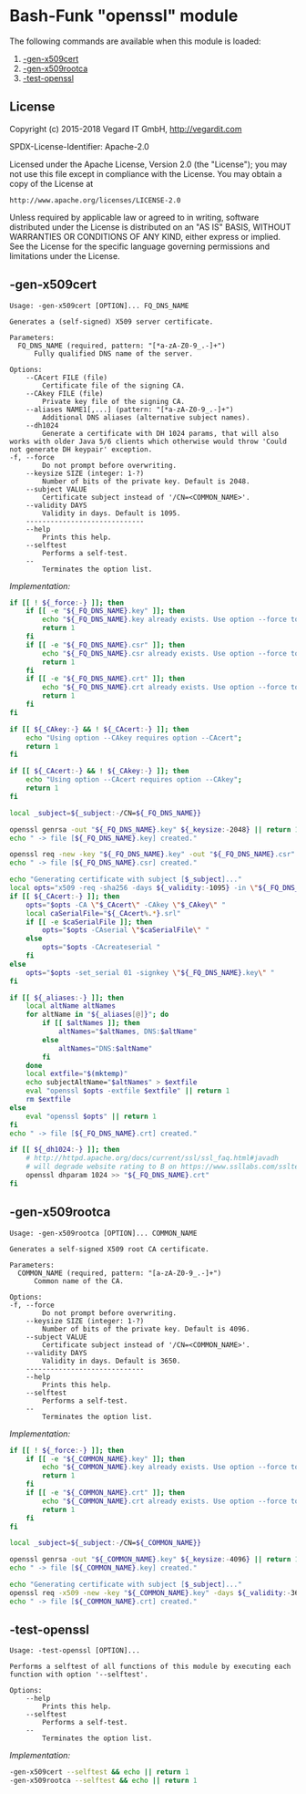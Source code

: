 # Bash-Funk "openssl" module

[//]: # (THIS FILE IS GENERATED BY BASH-FUNK GENERATOR)

The following commands are available when this module is loaded:

1. [-gen-x509cert](#-gen-x509cert)
1. [-gen-x509rootca](#-gen-x509rootca)
1. [-test-openssl](#-test-openssl)


## <a name="license"></a>License

Copyright (c) 2015-2018 Vegard IT GmbH, http://vegardit.com

SPDX-License-Identifier: Apache-2.0

Licensed under the Apache License, Version 2.0 (the "License");
you may not use this file except in compliance with the License.
You may obtain a copy of the License at

    http://www.apache.org/licenses/LICENSE-2.0

Unless required by applicable law or agreed to in writing, software
distributed under the License is distributed on an "AS IS" BASIS,
WITHOUT WARRANTIES OR CONDITIONS OF ANY KIND, either express or implied.
See the License for the specific language governing permissions and
limitations under the License.


## <a name="-gen-x509cert"></a>-gen-x509cert

```
Usage: -gen-x509cert [OPTION]... FQ_DNS_NAME

Generates a (self-signed) X509 server certificate.

Parameters:
  FQ_DNS_NAME (required, pattern: "[*a-zA-Z0-9_.-]+")
      Fully qualified DNS name of the server.

Options:
    --CAcert FILE (file)
        Certificate file of the signing CA.
    --CAkey FILE (file)
        Private key file of the signing CA.
    --aliases NAME1[,...] (pattern: "[*a-zA-Z0-9_.-]+")
        Additional DNS aliases (alternative subject names).
    --dh1024 
        Generate a certificate with DH 1024 params, that will also works with older Java 5/6 clients which otherwise would throw 'Could not generate DH keypair' exception.
-f, --force 
        Do not prompt before overwriting.
    --keysize SIZE (integer: 1-?)
        Number of bits of the private key. Default is 2048.
    --subject VALUE 
        Certificate subject instead of '/CN=<COMMON_NAME>'.
    --validity DAYS 
        Validity in days. Default is 1095.
    -----------------------------
    --help 
        Prints this help.
    --selftest 
        Performs a self-test.
    --
        Terminates the option list.
```

*Implementation:*
```bash
if [[ ! ${_force:-} ]]; then
    if [[ -e "${_FQ_DNS_NAME}.key" ]]; then
        echo "${_FQ_DNS_NAME}.key already exists. Use option --force to overwrite."
        return 1
    fi
    if [[ -e "${_FQ_DNS_NAME}.csr" ]]; then
        echo "${_FQ_DNS_NAME}.csr already exists. Use option --force to overwrite."
        return 1
    fi
    if [[ -e "${_FQ_DNS_NAME}.crt" ]]; then
        echo "${_FQ_DNS_NAME}.crt already exists. Use option --force to overwrite."
        return 1
    fi
fi

if [[ ${_CAkey:-} && ! ${_CAcert:-} ]]; then
    echo "Using option --CAkey requires option --CAcert";
    return 1
fi

if [[ ${_CAcert:-} && ! ${_CAkey:-} ]]; then
    echo "Using option --CAcert requires option --CAkey";
    return 1
fi

local _subject=${_subject:-/CN=${_FQ_DNS_NAME}}

openssl genrsa -out "${_FQ_DNS_NAME}.key" ${_keysize:-2048} || return 1
echo " -> file [${_FQ_DNS_NAME}.key] created."

openssl req -new -key "${_FQ_DNS_NAME}.key" -out "${_FQ_DNS_NAME}.csr" -subj "${_subject}" || return 1
echo " -> file [${_FQ_DNS_NAME}.csr] created."

echo "Generating certificate with subject [$_subject]..."
local opts="x509 -req -sha256 -days ${_validity:-1095} -in \"${_FQ_DNS_NAME}.csr\" -out \"${_FQ_DNS_NAME}.crt\""
if [[ ${_CAcert:-} ]]; then
    opts="$opts -CA \"$_CAcert\" -CAkey \"$_CAkey\" "
    local caSerialFile="${_CAcert%.*}.srl"
    if [[ -e $caSerialFile ]]; then
        opts="$opts -CAserial \"$caSerialFile\" "
    else
        opts="$opts -CAcreateserial "
    fi
else
    opts="$opts -set_serial 01 -signkey \"${_FQ_DNS_NAME}.key\" "
fi

if [[ ${_aliases:-} ]]; then
    local altName altNames
    for altName in "${_aliases[@]}"; do
        if [[ $altNames ]]; then
            altNames="$altNames, DNS:$altName"
        else
            altNames="DNS:$altName"
        fi
    done
    local extfile="$(mktemp)"
    echo subjectAltName="$altNames" > $extfile
    eval "openssl $opts -extfile $extfile" || return 1
    rm $extfile
else
    eval "openssl $opts" || return 1
fi
echo " -> file [${_FQ_DNS_NAME}.crt] created."

if [[ ${_dh1024:-} ]]; then
    # http://httpd.apache.org/docs/current/ssl/ssl_faq.html#javadh
    # will degrade website rating to B on https://www.ssllabs.com/ssltest/
    openssl dhparam 1024 >> "${_FQ_DNS_NAME}.crt"
fi
```


## <a name="-gen-x509rootca"></a>-gen-x509rootca

```
Usage: -gen-x509rootca [OPTION]... COMMON_NAME

Generates a self-signed X509 root CA certificate.

Parameters:
  COMMON_NAME (required, pattern: "[a-zA-Z0-9_.-]+")
      Common name of the CA.

Options:
-f, --force 
        Do not prompt before overwriting.
    --keysize SIZE (integer: 1-?)
        Number of bits of the private key. Default is 4096.
    --subject VALUE 
        Certificate subject instead of '/CN=<COMMON_NAME>'.
    --validity DAYS 
        Validity in days. Default is 3650.
    -----------------------------
    --help 
        Prints this help.
    --selftest 
        Performs a self-test.
    --
        Terminates the option list.
```

*Implementation:*
```bash
if [[ ! ${_force:-} ]]; then
    if [[ -e "${_COMMON_NAME}.key" ]]; then
        echo "${_COMMON_NAME}.key already exists. Use option --force to overwrite."
        return 1
    fi
    if [[ -e "${_COMMON_NAME}.crt" ]]; then
        echo "${_COMMON_NAME}.crt already exists. Use option --force to overwrite."
        return 1
    fi
fi

local _subject=${_subject:-/CN=${_COMMON_NAME}}

openssl genrsa -out "${_COMMON_NAME}.key" ${_keysize:-4096} || return 1
echo " -> file [${_COMMON_NAME}.key] created."

echo "Generating certificate with subject [$_subject]..."
openssl req -x509 -new -key "${_COMMON_NAME}.key" -days ${_validity:-3650} -out "${_COMMON_NAME}.crt" -subj "${_subject}" || return 1
echo " -> file [${_COMMON_NAME}.crt] created."
```


## <a name="-test-openssl"></a>-test-openssl

```
Usage: -test-openssl [OPTION]...

Performs a selftest of all functions of this module by executing each function with option '--selftest'.

Options:
    --help 
        Prints this help.
    --selftest 
        Performs a self-test.
    --
        Terminates the option list.
```

*Implementation:*
```bash
-gen-x509cert --selftest && echo || return 1
-gen-x509rootca --selftest && echo || return 1
```
